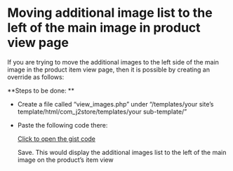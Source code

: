 # Moving additional image list to the left of the main image in product view page

If you are trying to move the additional images to the left side of the main image in the product item view page, then it is possible by creating an override as follows:

\*\*Steps to be done: \*\*

* Create a file called “view_images.php” under “/templates/your site’s template/html/com_j2store/templates/your sub-template/”
* Paste the following code there:

   [Click to open the gist code](https://gist.github.com/sowbagyalakshmi/1af8edb51d8b8becd40da89547e7e9f2)

  Save. This would display the additional images list to the left of the main image on the product’s item view

